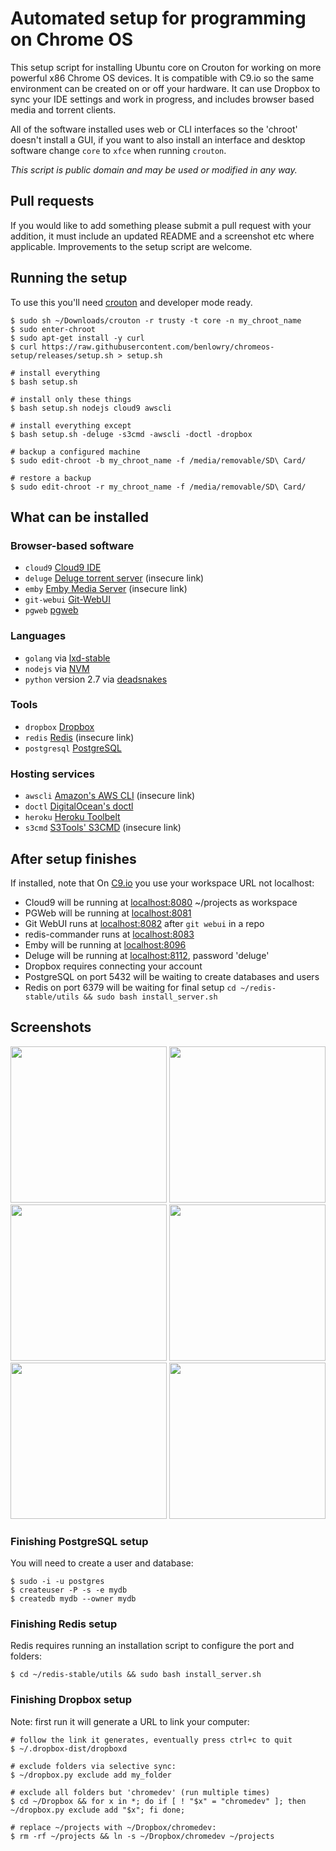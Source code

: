 # Automated setup for programming on Chrome OS

This setup script for installing Ubuntu core on Crouton for working on more powerful x86 Chrome OS
devices.  It is compatible with C9.io so the same environment can be created on or off your
hardware.  It can use Dropbox to sync your IDE settings and work in progress, and includes browser
based media and torrent clients.

All of the software installed uses web or CLI interfaces so the 'chroot' doesn't install a GUI, if you
want to also install an interface and desktop software change `core` to `xfce` when running `crouton`.

*This script is public domain and may be used or modified in any way.*

## Pull requests
If you would like to add something please submit a pull request with your addition, it must include
an updated README and a screenshot etc where applicable.  Improvements to the setup script are welcome.

## Running the setup
To use this you'll need [crouton](https://github.com/dnschneid/crouton) and developer mode ready.

    $ sudo sh ~/Downloads/crouton -r trusty -t core -n my_chroot_name
    $ sudo enter-chroot
    $ sudo apt-get install -y curl
    $ curl https://raw.githubusercontent.com/benlowry/chromeos-setup/releases/setup.sh > setup.sh

    # install everything
    $ bash setup.sh

    # install only these things
    $ bash setup.sh nodejs cloud9 awscli

    # install everything except
    $ bash setup.sh -deluge -s3cmd -awscli -doctl -dropbox

    # backup a configured machine
    $ sudo edit-chroot -b my_chroot_name -f /media/removable/SD\ Card/

    # restore a backup
    $ sudo edit-chroot -r my_chroot_name -f /media/removable/SD\ Card/

## What can be installed
### Browser-based software
- `cloud9` [Cloud9 IDE](https://github.com/c9/core)
- `deluge` [Deluge torrent server](http://deluge-torrent.org/) (insecure link)
- `emby` [Emby Media Server](http://emby.media)  (insecure link)
- `git-webui` [Git-WebUI](https://github.com/alberthier/git-webgui)
- `pgweb` [pgweb ](https://github.com/sosedoff/pgweb)

### Languages
- `golang` via [lxd-stable](https://launchpad.net/~ubuntu-lxc/+archive/ubuntu/lxd-stable)
- `nodejs` via [NVM](https://github.com/creationix/nvm)
- `python` version 2.7 via [deadsnakes](https://launchpad.net/~fkrull/+archive/ubuntu/deadsnakes-python2.7)

### Tools
- `dropbox` [Dropbox](https://www.dropbox.com/)
- `redis` [Redis](http://redis.io/)  (insecure link)
- `postgresql` [PostgreSQL](https://postgresql.org/)

### Hosting services
- `awscli` [Amazon's  AWS CLI](http://docs.aws.amazon.com/cli/latest/userguide/installing.html)  (insecure link)
- `doctl` [DigitalOcean's doctl](https://github.com/digitaloceal/doctl)
- `heroku` [Heroku Toolbelt](https://toolbelt.heroku.com/debian)
- `s3cmd` [S3Tools' S3CMD](http://s3tools.org/s3cmd)  (insecure link)

## After setup finishes
If installed, note that On [C9.io](https://c9.io) you use your workspace URL not localhost:

- Cloud9 will be running at [localhost:8080](http://localhost:8080) ~/projects as workspace
- PGWeb will be running at [localhost:8081](http://localhost:8081)
- Git WebUI runs at [localhost:8082](http://localhost:8082) after `git webui` in a repo
- redis-commander runs at [localhost:8083](http://localhost:8083)
- Emby will be running at [localhost:8096](http://localhost:8096)
- Deluge will be running at [localhost:8112](http://localhost:8112), password 'deluge'
- Dropbox requires connecting your account
- PostgreSQL on port 5432 will be waiting to create databases and users
- Redis on port 6379 will be waiting for final setup `cd ~/redis-stable/utils && sudo bash install_server.sh`

## Screenshots
<a href='https://raw.github.com/benlowry/chromeos-setup/master/screenshots/cloud9.png' title='Cloud9 - an open source IDE'><img src="https://raw.github.com/benlowry/chromeos-setup/master/screenshots/cloud9.png" width="250"/></a>
<a href='https://raw.github.com/benlowry/chromeos-setup/master/screenshots/deluge.png' title='Deluge - an open source web server and interface for torrents'><img src="https://raw.github.com/benlowry/chromeos-setup/master/screenshots/deluge.png" width="250"/></a>
<a href='https://raw.github.com/benlowry/chromeos-setup/master/screenshots/emby.png' title='Emby -
an open source media server and interface for audio/video'><img src="https://raw.github.com/benlowry/chromeos-setup/master/screenshots/emby.png" width="250"/></a>
<a href='https://raw.github.com/benlowry/chromeos-setup/master/screenshots/gitwebui.png' title='git-webui - an open source web interface for git repistories.'><img src="https://raw.github.com/benlowry/chromeos-setup/master/screenshots/gitwebui.png" width="250"/></a>
<a href='https://raw.github.com/benlowry/chromeos-setup/master/screenshots/pgweb.png' title='PGWeb - an open source web interface for PostgreSQL databases'><img src="https://raw.github.com/benlowry/chromeos-setup/master/screenshots/pgweb.png" width="250"/></a>
<a href='https://raw.github.com/benlowry/chromeos-setup/master/screenshots/redis-commander.png' title='redis-commander - an open source web interface for Redis'><img src="https://raw.github.com/benlowry/chromeos-setup/master/screenshots/redis-commander.png" width="250"/></a>

### Finishing PostgreSQL setup
You will need to create a user and database:

    $ sudo -i -u postgres
    $ createuser -P -s -e mydb
    $ createdb mydb --owner mydb

### Finishing Redis setup
Redis requires running an installation script to configure the port and folders:

    $ cd ~/redis-stable/utils && sudo bash install_server.sh

### Finishing Dropbox setup
Note: first run it will generate a URL to link your computer:

    # follow the link it generates, eventually press ctrl+c to quit
    $ ~/.dropbox-dist/dropboxd

    # exclude folders via selective sync:
    $ ~/dropbox.py exclude add my_folder

    # exclude all folders but 'chromedev' (run multiple times)
    $ cd ~/Dropbox && for x in *; do if [ ! "$x" = "chromedev" ]; then ~/dropbox.py exclude add "$x"; fi done;

    # replace ~/projects with ~/Dropbox/chromedev:
    $ rm -rf ~/projects && ln -s ~/Dropbox/chromedev ~/projects
